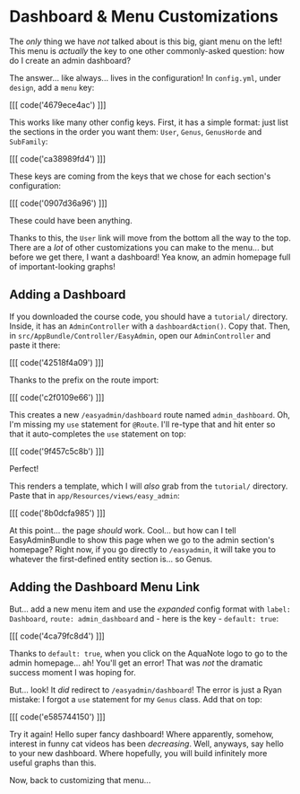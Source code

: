 # Dashboard & Menu Customizations

The *only* thing we have *not* talked about is this big, giant menu on the left!
This menu is *actually* the key to one other commonly-asked question: how do I create
an admin dashboard?

The answer... like always... lives in the configuration! In `config.yml`, under
`design`, add a `menu` key:

[[[ code('4679ece4ac') ]]]

This works like many other config keys. First, it has a simple format: just list
the sections in the order you want them: `User`, `Genus`, `GenusHorde` and `SubFamily`:

[[[ code('ca38989fd4') ]]]

These keys are coming from the keys that we chose for each section's configuration:

[[[ code('0907d36a96') ]]]

These could have been anything.

Thanks to this, the `User` link will move from the bottom all the way to the top.
There are a *lot* of other customizations you can make to the menu... but before
we get there, I want a dashboard! Yea know, an admin homepage full of important-looking
graphs!

## Adding a Dashboard

If you downloaded the course code, you should have a `tutorial/` directory. Inside,
it has an `AdminController` with a `dashboardAction()`. Copy that. Then, in
`src/AppBundle/Controller/EasyAdmin`, open our `AdminController` and paste it there:

[[[ code('42518f4a09') ]]]

Thanks to the prefix on the route import:

[[[ code('c2f0109e66') ]]]

This creates a new `/easyadmin/dashboard` route named `admin_dashboard`. Oh, I'm
missing my `use` statement for `@Route`. I'll re-type that and hit enter so that
it auto-completes the `use` statement on top:

[[[ code('9f457c5c8b') ]]]

Perfect!

This renders a template, which I will *also* grab from the `tutorial/` directory.
Paste that in `app/Resources/views/easy_admin`:

[[[ code('8b0dcfa985') ]]]

At this point... the page *should* work. Cool... but how can I tell EasyAdminBundle
to show this page when we go to the admin section's homepage? Right now, if you go
directly to `/easyadmin`, it will take you to whatever the first-defined entity
section is... so Genus.

## Adding the Dashboard Menu Link

But... add a new menu item and use the *expanded* config format with `label: Dashboard`,
`route: admin_dashboard` and - here is the key - `default: true`:

[[[ code('4ca79fc8d4') ]]]

Thanks to `default: true`, when you click on the AquaNote logo to go to the admin
homepage... ah! You'll get an error! That was *not* the dramatic success moment I
was hoping for.

But... look! It *did* redirect to `/easyadmin/dashboard`! The error is just a Ryan
mistake: I forgot a `use` statement for my `Genus` class. Add that on top:

[[[ code('e585744150') ]]]

Try it again! Hello super fancy dashboard! Where apparently, somehow, interest
in funny cat videos has been *decreasing*. Well, anyways, say hello to your new
dashboard. Where hopefully, you will build infinitely more useful graphs than this.

Now, back to customizing that menu...
